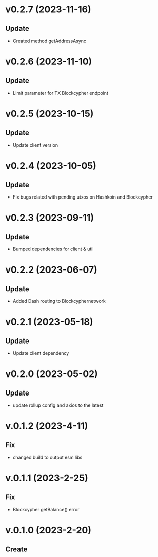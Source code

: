 # v0.2.7 (2023-11-16)

## Update

- Created method getAddressAsync

# v0.2.6 (2023-11-10)

## Update

- Limit parameter for TX Blockcypher endpoint

# v0.2.5 (2023-10-15)

## Update

- Update client version

# v0.2.4 (2023-10-05)

## Update

- Fix bugs related with pending utxos on Hashkoin and Blockcypher

# v0.2.3 (2023-09-11)

## Update

- Bumped dependencies for client & util

# v0.2.2 (2023-06-07)

## Update

- Added Dash routing to Blockcyphernetwork

# v0.2.1 (2023-05-18)

## Update

- Update client dependency

# v0.2.0 (2023-05-02)

## Update

- update rollup config and axios to the latest

# v.0.1.2 (2023-4-11)

## Fix

- changed build to output esm libs

# v.0.1.1 (2023-2-25)

## Fix

- Blockcypher getBalance() error

# v.0.1.0 (2023-2-20)

## Create
